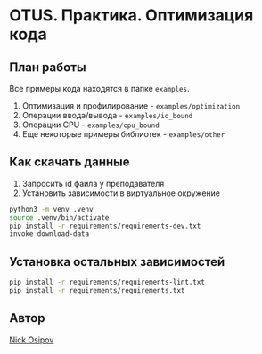 # OTUS. Практика. Оптимизация кода

## План работы

Все примеры кода находятся в папке `examples`.

1. Оптимизация и профилирование - `examples/optimization`
2. Операции ввода/вывода - `examples/io_bound`
3. Операции CPU - `examples/cpu_bound`
4. Еще некоторые примеры библиотек - `examples/other`

## Как скачать данные

1. Запросить id файла у преподавателя
2. Установить зависимости в виртуальное окружение
```bash
python3 -m venv .venv
source .venv/bin/activate
pip install -r requirements/requirements-dev.txt
invoke download-data
```

## Установка остальных зависимостей
```bash
pip install -r requirements/requirements-lint.txt
pip install -r requirements/requirements.txt
```

## Автор

[Nick Osipov](http://t.me/NickOsipov)
